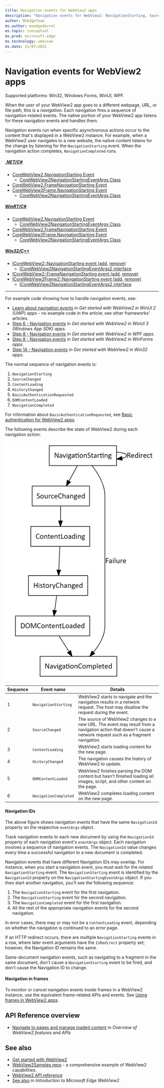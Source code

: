 ```yaml
---
title: Navigation events for WebView2 apps
description: "Navigation events for WebView2: NavigationStarting, SourceChanged, ContentLoading, HistoryChanged, DOMContentLoaded, and NavigationCompleted."
author: MSEdgeTeam
ms.author: msedgedevrel
ms.topic: conceptual
ms.prod: microsoft-edge
ms.technology: webview
ms.date: 11/07/2022
---
```

# Navigation events for WebView2 apps
<!-- old title: # Navigation events for WebView2 -->

<!--
maintenance links (keep)
This, main page:
* [Navigation events for WebView2 apps](../concepts/navigation-events.md) - main copy; update it and then propagate/copy to these h2 sections:
Derivative copies of this page's content, or links to this page:
* [Get started with WebView2 in Win32 apps](../get-started/win32.md#step-12---navigation-events)
* [Get started with WebView2 in WinForms apps](../get-started/winforms.md#step-7---navigation-events)
* [Get started with WebView2 in WinUI 2 (UWP) apps](../get-started/winui2.md#step-7---navigation-events)
* [Get started with WebView2 in WinUI 3 (Windows App SDK) apps](../get-started/winui.md#step-7---navigation-events)
* [Get started with WebView2 in WPF apps](../get-started/wpf.md#step-6---navigation-events)
-->

Supported platforms: Win32, Windows Forms, WinUI, WPF.

When the user of your WebView2 app goes to a different webpage, URL, or file path, this is a _navigation_.  Each navigation fires a sequence of navigation-related events.  The native portion of your WebView2 app listens for these navigation events and handles them.

Navigation events run when specific asynchronous actions occur to the content that's displayed in a WebView2 instance.  For example, when a WebView2 user navigates to a new website, the native content listens for the change by listening for the `NavigationStarting` event.  When the navigation action completes, `NavigationCompleted` runs.

##### [.NET/C#](#tab/dotnetcsharp)

* [CoreWebView2.NavigationStarting Event](/dotnet/api/microsoft.web.webview2.core.corewebview2.navigationstarting)
   * [CoreWebView2NavigationStartingEventArgs Class](/dotnet/api/microsoft.web.webview2.core.corewebview2navigationstartingeventargs)
* [CoreWebView2.FrameNavigationStarting Event](/dotnet/api/microsoft.web.webview2.core.corewebview2.framenavigationstarting)
* [CoreWebView2Frame.NavigationStarting Event](/dotnet/api/microsoft.web.webview2.core.corewebview2frame.navigationstarting)
   * [CoreWebView2NavigationStartingEventArgs Class](/dotnet/api/microsoft.web.webview2.core.corewebview2navigationstartingeventargs)

##### [WinRT/C#](#tab/winrtcsharp)

* [CoreWebView2.NavigationStarting Event](/microsoft-edge/webview2/reference/winrt/microsoft_web_webview2_core/corewebview2#navigationstarting)
   * [CoreWebView2NavigationStartingEventArgs Class](/microsoft-edge/webview2/reference/winrt/microsoft_web_webview2_core/corewebview2navigationstartingeventargs)
* [CoreWebView2.FrameNavigationStarting Event](/microsoft-edge/webview2/reference/winrt/microsoft_web_webview2_core/corewebview2#framenavigationstarting)
* [CoreWebView2Frame.NavigationStarting Event](/microsoft-edge/webview2/reference/winrt/microsoft_web_webview2_core/corewebview2frame#navigationstarting)
   * [CoreWebView2NavigationStartingEventArgs Class](/microsoft-edge/webview2/reference/winrt/microsoft_web_webview2_core/corewebview2navigationstartingeventargs)

##### [Win32/C++](#tab/win32cpp)

* [ICoreWebView2::NavigationStarting event (add](/microsoft-edge/webview2/reference/win32/icorewebview2#add_navigationstarting), [remove)](/microsoft-edge/webview2/reference/win32/icorewebview2#remove_navigationstarting)
   * [ICoreWebView2NavigationStartingEventArgs2 interface](/microsoft-edge/webview2/reference/win32/icorewebview2navigationstartingeventargs2)<!--v2-->
* [ICoreWebView2::FrameNavigationStarting event (add](/microsoft-edge/webview2/reference/win32/icorewebview2#add_framenavigationstarting), [remove)](/microsoft-edge/webview2/reference/win32/icorewebview2#remove_framenavigationstarting)
* [ICoreWebView2Frame2::NavigationStarting event (add](/microsoft-edge/webview2/reference/win32/icorewebview2frame2#add_navigationstarting), [remove)](/microsoft-edge/webview2/reference/win32/icorewebview2frame2#remove_navigationstarting)
   * [ICoreWebView2NavigationStartingEventArgs2 interface](/microsoft-edge/webview2/reference/win32/icorewebview2navigationstartingeventargs2)<!--v2-->

---

For example code showing how to handle navigation events, see:
* [Learn about navigation events](https://learn.microsoft.com/en-us/microsoft-edge/webview2/get-started/winui2#learn-about-navigation-events) in _Get started with WebView2 in WinUI 2 (UWP) apps_ - no example code in the article; see other frameworks' articles.
* [Step 6 - Navigation events](https://learn.microsoft.com/en-us/microsoft-edge/webview2/get-started/winui#step-6---navigation-events) in _Get started with WebView2 in WinUI 3 (Windows App SDK) apps_.
* [Step 8 - Navigation events](https://learn.microsoft.com/en-us/microsoft-edge/webview2/get-started/wpf#step-8---navigation-events) in _Get started with WebView2 in WPF apps_.
* [Step 8 - Navigation events](https://learn.microsoft.com/en-us/microsoft-edge/webview2/get-started/winforms#step-8---navigation-events) in _Get started with WebView2 in WinForms apps_.
* [Step 14 - Navigation events](https://learn.microsoft.com/en-us/microsoft-edge/webview2/get-started/win32#step-14---navigation-events) in _Get started with WebView2 in Win32 apps_.


The normal sequence of navigation events is:
1. `NavigationStarting`
1. `SourceChanged`
1. `ContentLoading`
1. `HistoryChanged`
1. `BasicAuthenticationRequested`
1. `DOMContentLoaded`
1. `NavigationCompleted`


For information about `BasicAuthenticationRequested`, see [Basic authentication for WebView2 apps](./basic-authentication.md).


The following events describe the state of WebView2 during each navigation action:

![WebView2 Navigation Events](../media/navigation-graph.png)

| Sequence | Event name | Details |
| --- | --- | --- |
| 1 | `NavigationStarting` |  WebView2 starts to navigate and the navigation results in a network request.  The host may disallow the request during the event. |
| 2 | `SourceChanged` |  The source of WebView2 changes to a new URL.  The event may result from a navigation action that doesn't cause a network request such as a fragment navigation. |
| 3 | `ContentLoading` |  WebView2 starts loading content for the new page. |
| 4 | `HistoryChanged` |  The navigation causes the history of WebView2 to update. |
| 5 | `DOMContentLoaded` |  WebView2 finishes parsing the DOM content but hasn't finished loading all images, script, and other content on the page. |
| 6 | `NavigationCompleted` |  WebView2 completes loading content on the new page. |


<!-- ------------------------------ -->
#### Navigation IDs

The above figure shows navigation events that have the same `NavigationId` property on the respective `eventArgs` object.

Track navigation events to each new document by using the `NavigationId` property of each navigation event's `eventArgs` object.  Each navigation involves a sequence of navigation events.  The `NavigationId` value changes every time a successful navigation to a new document is completed.

Navigation events that have different Navigation IDs may overlap.  For instance, when you start a navigation event, you must wait for the related `NavigationStarting` event.  The `NavigationStarting` event is identified by the `NavigationId` property on the `NavigationStartingEventArgs` object.  If you then start another navigation, you'll see the following sequence:
1. The `NavigationStarting` event for the first navigation.
1. The `NavigationStarting` event for the second navigation.
1. The `NavigationCompleted` event for the first navigation.
1. All the rest of the appropriate navigation events for the second navigation.

In error cases, there may or may not be a `ContentLoading` event, depending on whether the navigation is continued to an error page.

If an HTTP redirect occurs, there are multiple `NavigationStarting` events in a row, where later event arguments have the `IsRedirect` property set; however, the Navigation ID remains the same.

Same-document navigation events, such as navigating to a fragment in the same document, don't cause a `NavigationStarting` event to be fired, and don't cause the Navigation ID to change.


<!-- ------------------------------ -->
#### Navigation in frames

To monitor or cancel navigation events inside frames in a WebView2 instance, use the equivalent frame-related APIs and events.  See [Using frames in WebView2 apps](./frames.md).


<!-- ====================================================================== -->
## API Reference overview

* [Navigate to pages and manage loaded content](https://learn.microsoft.com/en-us/microsoft-edge/webview2/concepts/overview-features-apis?tabs=dotnetcsharp#navigate-to-pages-and-manage-loaded-content) in _Overview of WebView2 features and APIs_


<!-- ====================================================================== -->
## See also

* [Get started with WebView2](../get-started/get-started.md)
* [WebView2Samples repo](https://github.com/MicrosoftEdge/WebView2Samples) - a comprehensive example of WebView2 capabilities.
* [WebView2 API reference](/dotnet/api/microsoft.web.webview2.wpf.webview2)
* [See also](../index.md#see-also) in _Introduction to Microsoft Edge WebView2_.
